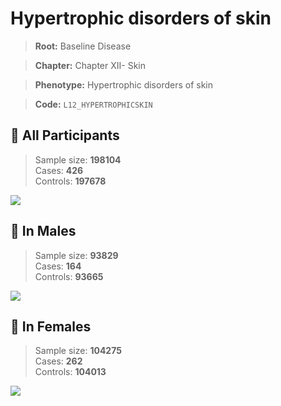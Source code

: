# Hypertrophic disorders of skin

> **Root:** Baseline Disease  

> **Chapter:** Chapter XII- Skin  

> **Phenotype:** Hypertrophic disorders of skin  

> **Code:** `L12_HYPERTROPHICSKIN`

## 🧪 All Participants  
> Sample size: **198104**  
> Cases: **426**  
> Controls: **197678**
<img src="/Disease/Figures/ALL/Baseline/L12_HYPERTROPHICSKIN.png"/>
<CsvTable src="/Disease/Data/ALL/Baseline/LG_L12_HYPERTROPHICSKIN.csv" label="🔍 View full results" />

## 👨 In Males  
> Sample size: **93829**  
> Cases: **164**  
> Controls: **93665**
<img src="/Disease/Figures/Male/Baseline/L12_HYPERTROPHICSKIN.png"/>
<CsvTable src="/Disease/Data/Male/Baseline/LG_L12_HYPERTROPHICSKIN.csv" label="🔍 View full results" />

## 👩 In Females  
> Sample size: **104275**  
> Cases: **262**  
> Controls: **104013**
<img src="/Disease/Figures/Female/Baseline/L12_HYPERTROPHICSKIN.png"/>
<CsvTable src="/Disease/Data/Female/Baseline/LG_L12_HYPERTROPHICSKIN.csv" label="🔍 View full results" />
